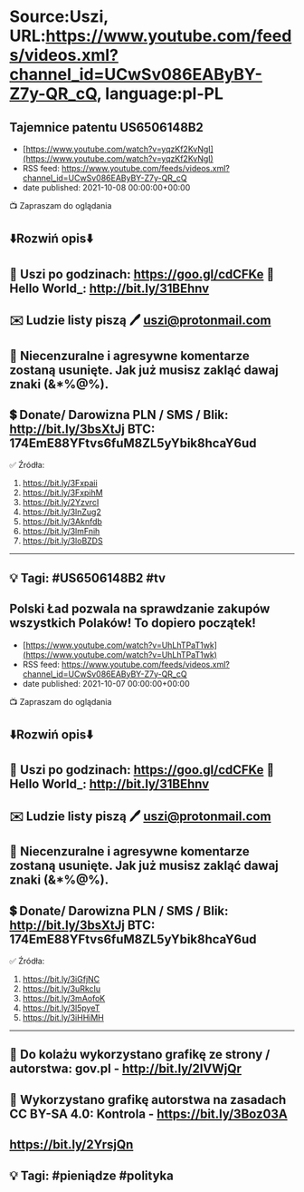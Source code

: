 # Source:Uszi, URL:https://www.youtube.com/feeds/videos.xml?channel_id=UCwSv086EAByBY-Z7y-QR_cQ, language:pl-PL

## Tajemnice patentu US6506148B2
 - [https://www.youtube.com/watch?v=yqzKf2KvNgI](https://www.youtube.com/watch?v=yqzKf2KvNgI)
 - RSS feed: https://www.youtube.com/feeds/videos.xml?channel_id=UCwSv086EAByBY-Z7y-QR_cQ
 - date published: 2021-10-08 00:00:00+00:00

📺 Zapraszam do oglądania

⬇️Rozwiń opis⬇️
------------------------------------------------------------
👀 Uszi po godzinach: https://goo.gl/cdCFKe
👀 Hello World_: http://bit.ly/31BEhnv
------------------------------------------------------------
✉️ Ludzie listy piszą 
🖊️ uszi@protonmail.com
------------------------------------------------------------
👺 Niecenzuralne i agresywne komentarze zostaną usunięte.  Jak już musisz zakląć dawaj znaki (&*%@%).
------------------------------------------------------------
💲 Donate/ Darowizna
PLN / SMS / Blik: http://bit.ly/3bsXtJj
BTC: 174EmE88YFtvs6fuM8ZL5yYbik8hcaY6ud
-------------------------------------------------------------
✅ Źródła:
1. https://bit.ly/3Fxpaii
2. https://bit.ly/3FxpihM
3. https://bit.ly/2YzvrcI
4. https://bit.ly/3lnZug2
5. https://bit.ly/3Aknfdb
6. https://bit.ly/3lmFnih
7. https://bit.ly/3loBZDS
---------------------------------------------------------------
💡 Tagi: #US6506148B2 #tv
--------------------------------------------------------------

## Polski Ład pozwala na sprawdzanie zakupów wszystkich Polaków! To dopiero początek!
 - [https://www.youtube.com/watch?v=UhLhTPaT1wk](https://www.youtube.com/watch?v=UhLhTPaT1wk)
 - RSS feed: https://www.youtube.com/feeds/videos.xml?channel_id=UCwSv086EAByBY-Z7y-QR_cQ
 - date published: 2021-10-07 00:00:00+00:00

📺 Zapraszam do oglądania

⬇️Rozwiń opis⬇️
------------------------------------------------------------
👀 Uszi po godzinach: https://goo.gl/cdCFKe
👀 Hello World_: http://bit.ly/31BEhnv
------------------------------------------------------------
✉️ Ludzie listy piszą 
🖊️ uszi@protonmail.com
------------------------------------------------------------
👺 Niecenzuralne i agresywne komentarze zostaną usunięte.  Jak już musisz zakląć dawaj znaki (&*%@%).
------------------------------------------------------------
💲 Donate/ Darowizna
PLN / SMS / Blik: http://bit.ly/3bsXtJj
BTC: 174EmE88YFtvs6fuM8ZL5yYbik8hcaY6ud
-------------------------------------------------------------
✅ Źródła:
1. https://bit.ly/3iGfjNC
2. https://bit.ly/3uRkcIu
3. https://bit.ly/3mAofoK
4. https://bit.ly/3l5pyeT
5. https://bit.ly/3iHHiMH
---------------------------------------------------------------
🎴 Do kolażu wykorzystano grafikę ze strony / autorstwa: 
gov.pl - http://bit.ly/2lVWjQr
---------------------------------------------------------------
🎴 Wykorzystano grafikę autorstwa na zasadach CC BY-SA 4.0:
Kontrola - https://bit.ly/3Boz03A
---
https://bit.ly/2YrsjQn
---------------------------------------------------------------
💡 Tagi: #pieniądze #polityka
--------------------------------------------------------------

